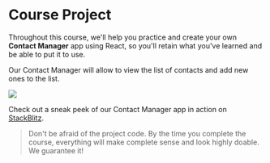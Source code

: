 # Course Project

Throughout this course, we'll help you practice and create your own **Contact Manager** app using React, so you'll retain what you've learned and be able to put it to use.

Our Contact Manager will allow to view the list of contacts and add new ones to the list.

![](https://api.sololearn.com/DownloadFile?id=4390)

Check out a sneak peek of our Contact Manager app in action on [StackBlitz](https://stackblitz.com/edit/react-contact-manager-4).

> Don't be afraid of the project code. By the time you complete the course, everything will make complete sense and look highly doable. We guarantee it!